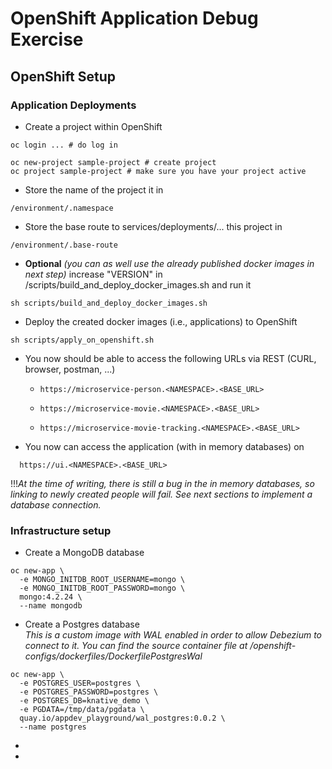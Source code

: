 # OpenShift Application Debug Exercise
## OpenShift Setup
### Application Deployments
* Create a project within OpenShift 
```shell
oc login ... # do log in
```
```shell
oc new-project sample-project # create project
oc project sample-project # make sure you have your project active
```
* Store the name of the project it in 
```text
/environment/.namespace
```
* Store the base route to services/deployments/... this project in 
```text
/environment/.base-route
```
* **Optional**  _(you can as well use the already published docker images in next step)_
increase "VERSION" in /scripts/build_and_deploy_docker_images.sh and run it
```shell
sh scripts/build_and_deploy_docker_images.sh
```
* Deploy the created docker images (i.e., applications) to OpenShift
```shell
sh scripts/apply_on_openshift.sh 
```
* You now should be able to access the following URLs via REST (CURL, browser, postman, ...)
  * ```text
    https://microservice-person.<NAMESPACE>.<BASE_URL>
    ```
  * ```text
    https://microservice-movie.<NAMESPACE>.<BASE_URL>
    ```
  * ```text
    https://microservice-movie-tracking.<NAMESPACE>.<BASE_URL>
    ```
* You now can access the application (with in memory databases) on
```text
  https://ui.<NAMESPACE>.<BASE_URL>
```
!!!_At the time of writing, there is still a bug in the in memory databases, so linking to newly created people will fail. See next sections to implement a database connection._

### Infrastructure setup
* Create a MongoDB database
```shell
oc new-app \
  -e MONGO_INITDB_ROOT_USERNAME=mongo \
  -e MONGO_INITDB_ROOT_PASSWORD=mongo \
  mongo:4.2.24 \
  --name mongodb
```
* Create a Postgres database  
_This is a custom image with WAL enabled in order to allow Debezium to connect to it. You can find the source container file at /openshift-configs/dockerfiles/DockerfilePostgresWal_
```shell
oc new-app \
  -e POSTGRES_USER=postgres \
  -e POSTGRES_PASSWORD=postgres \
  -e POSTGRES_DB=knative_demo \
  -e PGDATA=/tmp/data/pgdata \
  quay.io/appdev_playground/wal_postgres:0.0.2 \
  --name postgres
```


* 


* 
